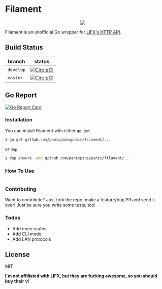 # Filament

<p align="center">
  <img src="https://media.giphy.com/media/3o6Ztm25ikO467NGOk/giphy.gif">
</p>

Filament is an unofficial Go wrapper for [LIFX's HTTP API](https://api.developer.lifx.com/docs).


## Build Status
| branch | status |
| --- | --- |
| `develop` | [![CircleCI](https://circleci.com/gh/panicpanicpanic/filament/tree/develop.svg?style=svg)](https://circleci.com/gh/panicpanicpanic/filament) |
| `master` | [![CircleCI](https://circleci.com/gh/panicpanicpanic/filament/tree/master.svg?style=svg)](https://circleci.com/gh/panicpanicpanic/filament) |

## Go Report
[![Go Report Card](https://goreportcard.com/badge/github.com/panicpanicpanic/filament)](https://goreportcard.com/report/github.com/panicpanicpanic/filament)

### Installation

You can install Filament with either ```go get```
```sh
$ go get github.com/panicpanicpanic/filament/...
```

 or ```dep```

```sh
$ dep ensure -add github.com/panicpanicpanic/filament/...
```

### How To Use
```

```

### Contributing
Want to contribute? Just fork the repo, make a feature/bug PR and send it over! Just be sure you write some tests, too!

### Todos

 - Add more routes
 - Add CLI mode
 - Add LAN protocols

License
----

MIT


**I'm not affiliated with LIFX, but they are fucking awesome, so you should buy their 💡!**
